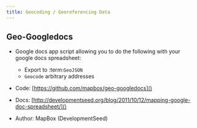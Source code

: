 ```yaml
---
title: Geocoding / Georeferencing Data
---
```


Geo-Googledocs
--------------

* Google docs app script allowing you to do the following with your google docs spreadsheet:

  * Export to :term:`GeoJSON`
  * `Geocode` arbitrary addresses

* Code: [https://github.com/mapbox/geo-googledocs]()
* Docs: [http://developmentseed.org/blog/2011/10/12/mapping-google-doc-spreadsheet/]()
* Author: MapBox (DevelopmentSeed)

